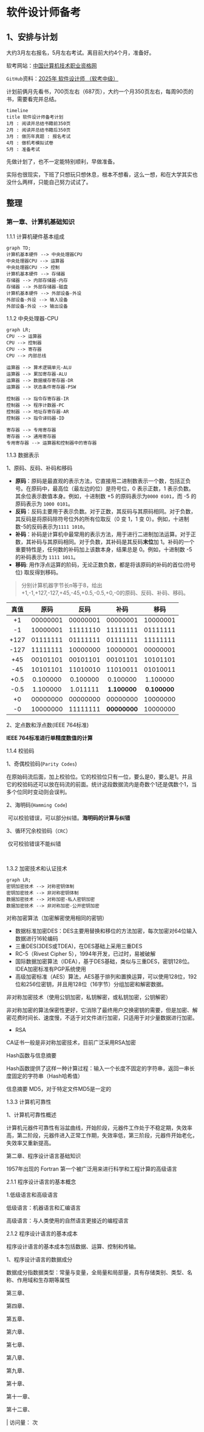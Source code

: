 # 软件设计师备考

## 1、安排与计划

大约3月左右报名，5月左右考试。离目前大约4个月，准备好。

软考网站：[中国计算机技术职业资格网](https://www.ruankao.org.cn/)

`GitHub`资料：[2025年 软件设计师 （软考中级）](https://github.com/xiaomabenten/software_designer/)

计划前俩月先看书，700页左右（687页），大约一个月350页左右，每周90页的书，需要看完并总结。

```mermaid
timeline
title 软件设计师备考计划
1月 : 阅读并总结书籍前350页
2月 : 阅读并总结书籍后350页
3月 : 做历年真题 : 报名考试
4月 : 做机考模拟试卷
5月 : 准备考试
```

先做计划了，也不一定能特别顺利，早做准备。

实际也很现实，下班了只想玩只想休息，根本不想看，这么一想，和在大学其实也没什么两样，只能自己努力试试了。

## 整理

### 第一章、计算机基础知识

1.1.1 计算机硬件基本组成

```mermaid
graph TD;
计算机基本硬件 --> 中央处理器CPU
中央处理器CPU --> 运算器
中央处理器CPU --> 控制
计算机基本硬件 --> 存储器
存储器 --> 内部存储器-内存
存储器 --> 外部存储器-磁盘
计算机基本硬件 --> 外部设备-外设
外部设备-外设 --> 输入设备
外部设备-外设 --> 输出设备
```

1.1.2 中央处理器-CPU

```mermaid
graph LR;
CPU --> 运算器
CPU --> 控制器
CPU --> 寄存器
CPU --> 内部总线

运算器 --> 算术逻辑单元-ALU
运算器 --> 累加寄存器-ALU
运算器 --> 数据缓存寄存器-DR
运算器 --> 状态条件寄存器-PSW

控制器 --> 指令存寄存器-IR
控制器 --> 程序计数器-PC
控制器 --> 地址存寄存器-AR
控制器 --> 指令译码器-ID

寄存器 --> 专用寄存器
寄存器 --> 通用寄存器
专用寄存器 --> 运算器和控制器中的寄存器
```

1.1.3 数据表示

1、原码、反码、补码和移码

- **原码**：原码是最直观的表示方法，它直接用二进制数表示一个数，包括正负号。在原码中，最高位（最左边的位）是符号位，0 表示正数，1 表示负数。其余位表示数值本身。例如，十进制数 +5 的原码表示为`0000 0101`，而 -5 的原码表示为 `1000 0101`。
- **反码**：反码主要用于表示负数。对于正数，其反码与其原码相同。对于负数，其反码是将原码除符号位外的所有位取反（0 变 1，1 变 0）。例如，十进制数-5的反码表示为`1111 1010`。
- **补码**：补码是计算机中最常用的表示方法，用于进行二进制加法运算。对于正数，其补码与其原码相同。对于负数，其补码是其反码**末位**加 1。补码的一个重要特性是，任何数的补码加上该数本身，结果总是 0。例如，十进制数 -5 的补码表示为 `1111 1011`。
- **移码**: 用作浮点运算的阶码，无论正数负数，都是将该原码的补码的首位(符号位) 取反得到移码。

> 分别计算机器字节长n等于8，给出+1,-1,+127,-127,+45,-45,+0.5,-0.5,+0,-0的原码、反码、补码、移码。

| 真值 |   原码   |   反码   |     补码     |     移码     |
| :--: | :------: | :------: | :----------: | :----------: |
|  +1  | 00000001 | 00000001 |   00000001   |   10000001   |
|  -1  | 10000001 | 11111110 |   11111111   |   01111111   |
| +127 | 01111111 | 01111111 |   01111111   |   11111111   |
| -127 | 11111111 | 10000000 |   10000001   |   00000001   |
| +45  | 00101101 | 00101101 |   00101101   |   10101101   |
| -45  | 10101101 | 11010010 |   11010011   |   01010011   |
| +0.5 | 0.100000 | 0.100000 |   0.100000   |   1.100000   |
| -0.5 | 1.100000 | 1.011111 | **1.100000** | **0.100000** |
|  +0  | 00000000 | 00000000 |   00000000   |   10000000   |
|  -0  | 10000000 | 11111111 | **00000000** |   10000000   |

2、定点数和浮点数(IEEE 764标准)

**IEEE 764标准进行单精度数值的计算**



1.1.4 校验码

1、奇偶校验码(`Parity Codes`)

​	在原始码流后面，加上校验位。它的校验位只有一位，要么是0，要么是1。并且它的校验码还可以放在码流的前面。统计这段数据流内是奇数个1还是偶数个1，当多个位同时变动则会误判。

2、海明码(`Hamming Code`)

​	可以校验错误，可以部分纠错。**海明码的计算与纠错**

3、循环冗余校验码（`CRC`）

​	仅可校验错误不能纠错

​	

1.3.2 加密技术和认证技术

```mermaid
graph LR;
密钥加密技术 --> 对称密钥体制
密钥加密技术 --> 非对称密钥体制
数据加密技术 --> 对称加密-私人密钥加密
数据加密技术 --> 非对称加密-公开密钥加密
```

对称加密算法（加密解密使用相同的密钥）

- 数据标准加密DES：DES主要用替换和移位的方法加密，每次加密对64位输入数据进行16轮编码
- 三重DES(3DES或TDEA)，在DES基础上采用三重DES
- RC-5（Rivest Cipher 5），1994年开发，已过时，易被破解
- 国际数据加密算法（IDEA），基于DES基础，类似与三重DES，密钥128位。IDEA加密标准有PGP系统使用
- 高级加密标准（AES）算法，AES基于排列和置换运算，可以使用128位，192位和256位密钥，并且用128位（16字节）分组加密和解密数据。

非对称加密技术（使用公钥加密，私钥解密，或私钥加密，公钥解密）

非对称加密的算法保密性更好，它消除了最终用户交换密钥的需要，但是加密、解密花费时间长、速度慢，不适于对文件进行加密，只适用于对少量数据进行加密。

- RSA

CA证书一般是非对称加密技术，目前广泛采用RSA加密

Hash函数与信息摘要

Hash函数提供了这样一种计算过程：输入一个长度不固定的字符串，返回一串长度固定的字符串（Hash哈希值）

信息摘要 MD5，对于特定文件MD5是一定的

1.3.3 计算机可靠性

1、计算机可靠性概述

计算机元器件可靠性有浴盆曲线，开始阶段，元器件工作处于不稳定期，失效率高，第二阶段，元器件进入正常工作期，失效率低，第三阶段，元器件开始老化，失效率又重新提高。



第二章、程序设计语言基础知识

1957年出现的 Fortran 第一个被广泛用来进行科学和工程计算的高级语言

2.1.1 程序设计语言的基本概念

1.低级语言和高级语言

低级语言：机器语言和汇编语言

高级语言：与人类使用的自然语言更接近的编程语言

2.1.2 程序设计语言的基本成本

程序设计语言的基本成本包括数据、运算、控制和传输。

1、程序设计语言的数据成分

数据成分指数据类型：常量与变量，全局量和局部量，具有存储类别、类型、名称、作用域和生存期等属性



第三章、 







第四章、

第五章、

第六章、

第七章、

第八章、

第九章、

第十章、

第十一章、

第十二章、









































<!-- 加载mermaid，以便GitHub page 展示mermaid -->

<script src="https://unpkg.com/mermaid@11.4.1/dist/mermaid.min.js"></script>
<!-- 兼容GitHub -->

<script>
mermaid.initialize({startOnLoad:true});
window.mermaid.init(undefined, document.querySelectorAll('.language-mermaid'));
</script>

<!-- 访问量统计 -->
<span id="busuanzi_container_page_pv"> | 访问量：<span id="busuanzi_value_page_pv"></span> 次</span>